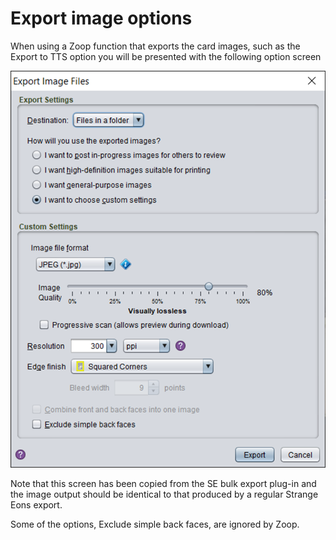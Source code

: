 # Export image options

When using a Zoop function that exports the card images, such as the Export to TTS option you will be presented with the following option screen

![ImageOptions](ExportImageOptions.png)

Note that this screen has been copied from the SE bulk export plug-in and the image output should be identical to that produced by a regular Strange Eons export.

Some of the options, Exclude simple back faces, are ignored by Zoop.
